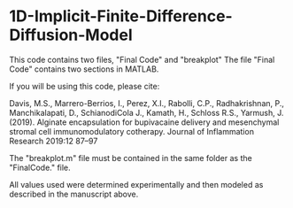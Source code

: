 # 1D-Implicit-Finite-Difference-Diffusion-Model

This code contains two files, "Final Code" and "breakplot"
The file "Final Code" contains two sections in MATLAB.

If you will be using this code, please cite: 

Davis, M.S., Marrero-Berrios, I., Perez, X.I., Rabolli, C.P., Radhakrishnan, P., Manchikalapati, D., SchianodiCola J., Kamath, H., Schloss R.S., Yarmush, J. (2019). Alginate encapsulation for bupivacaine delivery and mesenchymal stromal cell immunomodulatory cotherapy. Journal of Inflammation Research 2019:12 87–97

The "breakplot.m" file must be contained in the same folder as the "FinalCode." file.

All values used were determined experimentally and then modeled as described in the manuscript above. 
